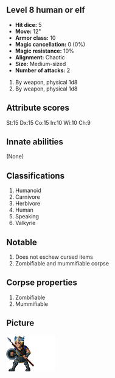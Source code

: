 ## Level 8 human or elf

- **Hit dice:** 5
- **Move:** 12"
- **Armor class:** 10
- **Magic cancellation:** 0 (0%)
- **Magic resistance:** 10%
- **Alignment:** Chaotic
- **Size:** Medium-sized
- **Number of attacks:** 2
1. By weapon, physical 1d8
2. By weapon, physical 1d8

## Attribute scores

St:15 Dx:15 Co:15 In:10 Wi:10 Ch:9

## Innate abilities

(None)

## Classifications

1. Humanoid
2. Carnivore
3. Herbivore
4. Human
5. Speaking
6. Valkyrie

## Notable

1. Does not eschew cursed items
2. Zombifiable and mummifiable corpse

## Corpse properties

1. Zombifiable
2. Mummifiable

## Picture

![Warrior](https://github.com/hyvanmielenpelit/GnollHackTileSet/blob/main/Monsters/warrior/warrior.png?raw=true)
